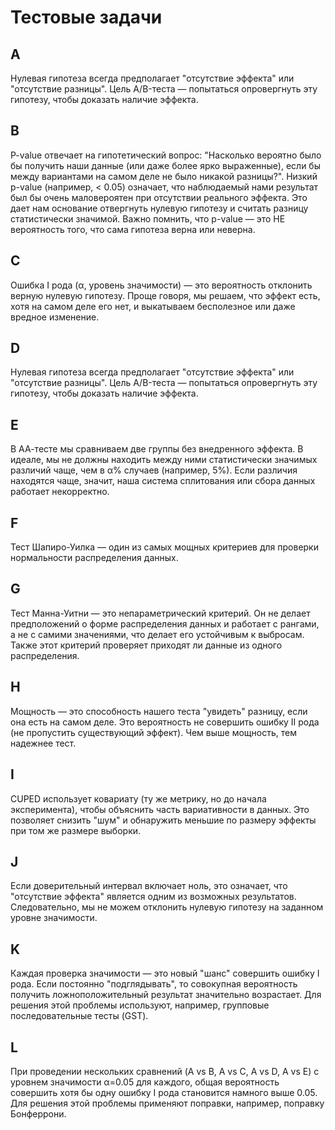 # Тестовые задачи  
## A
Нулевая гипотеза всегда предполагает "отсутствие эффекта" или "отсутствие разницы". Цель A/B-теста — попытаться опровергнуть эту гипотезу, чтобы доказать наличие эффекта.
## B
P-value отвечает на гипотетический вопрос: "Насколько вероятно было бы получить наши данные (или даже более ярко выраженные), если бы между вариантами на самом деле не было никакой разницы?". Низкий p-value (например, < 0.05) означает, что наблюдаемый нами результат был бы очень маловероятен при отсутствии реального эффекта. Это дает нам основание отвергнуть нулевую гипотезу и считать разницу статистически значимой. Важно помнить, что p-value — это НЕ вероятность того, что сама гипотеза верна или неверна.
## C
Ошибка I рода (α, уровень значимости) — это вероятность отклонить верную нулевую гипотезу. Проще говоря, мы решаем, что эффект есть, хотя на самом деле его нет, и выкатываем бесполезное или даже вредное изменение.
## D
Нулевая гипотеза всегда предполагает "отсутствие эффекта" или "отсутствие разницы". Цель A/B-теста — попытаться опровергнуть эту гипотезу, чтобы доказать наличие эффекта.
## E
В АА-тесте мы сравниваем две группы без внедренного эффекта. В идеале, мы не должны находить между ними статистически значимых различий чаще, чем в α% случаев (например, 5%). Если различия находятся чаще, значит, наша система сплитования или сбора данных работает некорректно.
## F
Тест Шапиро-Уилка — один из самых мощных критериев для проверки нормальности распределения данных.
## G
Тест Манна-Уитни — это непараметрический критерий. Он не делает предположений о форме распределения данных и работает с рангами, а не с самими значениями, что делает его устойчивым к выбросам. Также этот критерий проверяет приходят ли данные из одного распределения.
## H
Мощность — это способность нашего теста "увидеть" разницу, если она есть на самом деле. Это вероятность не совершить ошибку II рода (не пропустить существующий эффект). Чем выше мощность, тем надежнее тест.
## I
CUPED использует ковариату (ту же метрику, но до начала эксперимента), чтобы объяснить часть вариативности в данных. Это позволяет снизить "шум" и обнаружить меньшие по размеру эффекты при том же размере выборки.
## J
Если доверительный интервал включает ноль, это означает, что "отсутствие эффекта" является одним из возможных результатов. Следовательно, мы не можем отклонить нулевую гипотезу на заданном уровне значимости.
## K
Каждая проверка значимости — это новый "шанс" совершить ошибку I рода. Если постоянно "подглядывать", то совокупная вероятность получить ложноположительный результат значительно возрастает. Для решения этой проблемы используют, например, групповые последовательные тесты (GST).
## L
При проведении нескольких сравнений (A vs B, A vs C, A vs D, A vs E) с уровнем значимости α=0.05 для каждого, общая вероятность совершить хотя бы одну ошибку I рода становится намного выше 0.05. Для решения этой проблемы применяют поправки, например, поправку Бонферрони.
